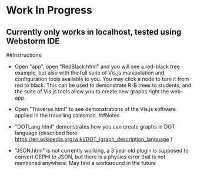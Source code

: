 # Work In Progress
## Currently only works in localhost, tested using Webstorm IDE
##Instructions:
- Open "app", open "RedBlack.html" and you will see a red-black tree example, but also with the full suite of Vis.js manipulation and configuration tools available to you. You may click a node to turn it from red to black. This can be used to demonstrate R-B trees to students, and the suite of Vis.js tools allow you to create new graphs right the web-app.

- Open "Traverse.html" to see demonstrations of the Vis.js software applied in the travelling salesman. 
##Notes
- "DOTLang.html" demonstrates how you can create graphs in DOT language (described here: https://en.wikipedia.org/wiki/DOT_(graph_description_language )
- "JSON.html" is not currently working, a 3 year old plugin is supposed to convert GEPHI to JSON, but there is a physics error that is not mentioned anywhere. May find a workaround in the future
